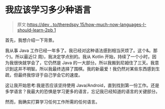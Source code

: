 # 我应该学习多少种语言

> 原文:[https://dev . to/theredspy 15/how-much-now-languages-I-should-learn-2pb 1](https://dev.to/theredspy15/how-many-languages-should-i-learn-2pb1)

首先，我想介绍一下背景。

我从事 Java 工作已经一年多了。我已经对这种语法感到相当厌烦了。这个&。那个)。所以最近(2 周)，我决定学点别的。我从 Kotlin 开始，持续了一个小时，因为我很快就学会了，它仍然是 Java 的一大部分。所以我搬到尼姆住了三天。我意识到这并不明智。所以我最终选择了围棋。我的新最爱！我仍然对某些东西感到生疏，但最终我惊讶于自己学会它的速度。

这让我开始思考:我是否应该坚持使用 Java/Android，直到找到第一份工作。还是多学语言？我最大的恐惧是学习更多的语言，忘记我已经知道的语言的关键部分。

然而，我确实打算学习任何工作所需的任何语言。